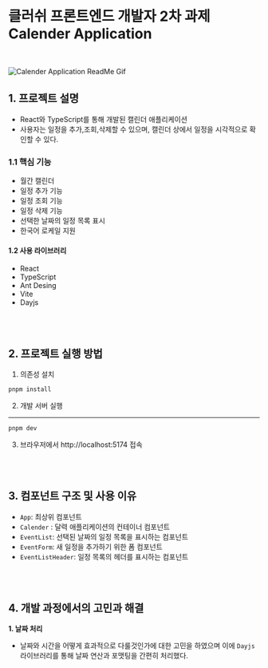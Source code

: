 # 클러쉬 프론트엔드 개발자 2차 과제 Calender Application

<br />

![Calender Application ReadMe Gif](https://github.com/user-attachments/assets/693947fc-602f-4ef6-82c9-0482622fe893)

## 1. 프로젝트 설명

- React와 TypeScript를 통해 개발된 캘린더 애플리케이션
- 사용자는 일정을 추가,조회,삭제할 수 있으며, 캘린더 상에서 일정을 시각적으로 확인할 수 있다.

### 1.1 핵심 기능

- 월간 캘린더
- 일정 추가 기능
- 일정 조회 기능
- 일정 삭제 기능
- 선택한 날짜의 일정 목록 표시
- 한국어 로케일 지원

#### 1.2 사용 라이브러리

- React
- TypeScript
- Ant Desing
- Vite
- Dayjs

<br />
<br />

## 2. 프로젝트 실행 방법

1. 의존성 설치

```bash
pnpm install
```

2. 개발 서버 실행

---

```bash
pnpm dev
```

3. 브라우저에서 http://localhost:5174 접속

<br />
<br />

## 3. 컴포넌트 구조 및 사용 이유

- `App`: 최상위 컴포넌트
- `Calender` : 달력 애플리케이션의 컨테이너 컴포넌트
- `EventList`: 선택된 날짜의 일정 목록을 표시하는 컴포넌트
- `EventForm`: 새 일정을 추가하기 위한 폼 컴포넌트
- `EventListHeader`: 일정 목록의 헤더를 표시하는 컴포넌트

<br />
<br />

## 4. 개발 과정에서의 고민과 해결

**1. 날짜 처리**

- 날짜와 시간을 어떻게 효과적으로 다룰것인가에 대한 고민을 하였으며 이에 `Dayjs`라이브러리를 통해 날짜 연산과 포맷팅을 간편히 처리했다.
